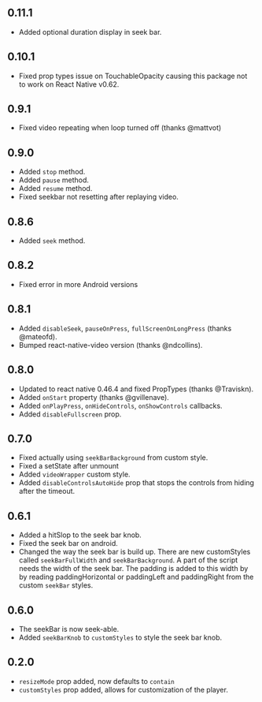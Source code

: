 ## 0.11.1
 - Added optional duration display in seek bar.

## 0.10.1
 - Fixed prop types issue on TouchableOpacity causing this package not to work on React Native v0.62.

## 0.9.1
 - Fixed video repeating when loop turned off (thanks @mattvot)

## 0.9.0
 - Added `stop` method.
 - Added `pause` method.
 - Added `resume` method.
 - Fixed seekbar not resetting after replaying video.

## 0.8.6
 - Added `seek` method.

## 0.8.2
 - Fixed error in more Android versions

## 0.8.1
 - Added `disableSeek`, `pauseOnPress`, `fullScreenOnLongPress` (thanks @mateofd).
 - Bumped react-native-video version (thanks @ndcollins).

## 0.8.0
 - Updated to react native 0.46.4 and fixed PropTypes (thanks @Traviskn).
 - Added `onStart` property (thanks @gvillenave).
 - Added `onPlayPress`, `onHideControls`, `onShowControls` callbacks.
 - Added `disableFullscreen` prop.

## 0.7.0
 - Fixed actually using `seekBarBackground` from custom style.
 - Fixed a setState after unmount
 - Added `videoWrapper` custom style.
 - Added `disableControlsAutoHide` prop that stops the controls from hiding after the timeout.

## 0.6.1
 - Added a hitSlop to the seek bar knob.
 - Fixed the seek bar on android.
 - Changed the way the seek bar is build up. There are new customStyles called `seekBarFullWidth`
   and `seekBarBackground`. A part of the script needs the width of the seek bar. The padding is
   added to this width by by reading paddingHorizontal or paddingLeft and paddingRight from the
   custom `seekBar` styles.

## 0.6.0
 - The seekBar is now seek-able.
 - Added `seekBarKnob` to `customStyles` to style the seek bar knob.

## 0.2.0

 - `resizeMode` prop added, now defaults to `contain`
 - `customStyles` prop added, allows for customization of the player.
